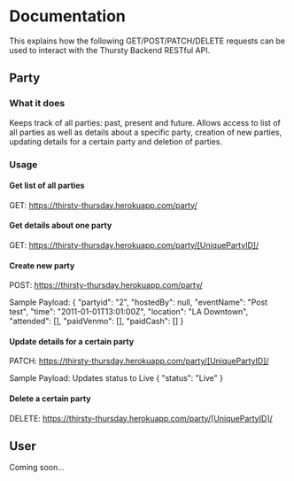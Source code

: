 # Documentation
This explains how the following GET/POST/PATCH/DELETE requests can be used to interact with the Thursty Backend RESTful API.

## Party

### What it does

Keeps track of all parties: past, present and future.
Allows access to list of all parties as well as details about a specific party, creation of new parties, updating details for a certain party and deletion of parties.

### Usage

#### Get list of all parties
GET: https://thirsty-thursday.herokuapp.com/party/

#### Get details about one party
GET: https://thirsty-thursday.herokuapp.com/party/[UniquePartyID]/

#### Create new party
POST: https://thirsty-thursday.herokuapp.com/party/

Sample Payload:
{
    "partyid": "2",
    "hostedBy": null,
    "eventName": "Post test",
    "time": "2011-01-01T13:01:00Z",
    "location": "LA Downtown",
    "attended": [],
    "paidVenmo": [],
    "paidCash": []
}

#### Update details for a certain party
PATCH: https://thirsty-thursday.herokuapp.com/party/[UniquePartyID]/

Sample Payload: Updates status to Live
{
  "status": "Live"
}

#### Delete a certain party
DELETE: https://thirsty-thursday.herokuapp.com/party/[UniquePartyID]/

## User
Coming soon...
